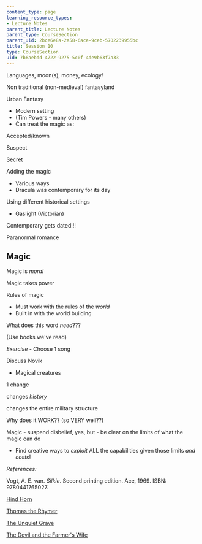 ```yaml
---
content_type: page
learning_resource_types:
- Lecture Notes
parent_title: Lecture Notes
parent_type: CourseSection
parent_uid: 2bce6e8a-2a58-6ace-9ceb-5702239955bc
title: Session 10
type: CourseSection
uid: 7b6aebdd-4722-9275-5c0f-4de9b63f7a33
---
```


Languages, moon(s), money, ecology!

Non traditional (non-medieval) fantasyland

Urban Fantasy

*   Modern setting
*   (Tim Powers - many others)
*   Can treat the magic as:

Accepted/known

Suspect

Secret

Adding the magic

*   Various ways
*   Dracula was contemporary for its day

Using different historical settings

*   Gaslight (Victorian)

Contemporary gets dated!!!

Paranormal romance

Magic
-----

Magic is _moral_

Magic takes power

Rules of magic

*   Must work with the rules of the _world_
*   Built in with the world building

What does this word _need_???

(Use books we've read)

_Exercise_ - Choose 1 song

Discuss Novik

*   Magical creatures

1 change

changes _history_

changes the entire military structure

Why does it WORK?? (so VERY well??)

Magic - suspend disbelief, yes, but - be clear on the limits of what the magic can do

*   Find creative ways to _exploit_ ALL the capabilities given those limits _and costs_!

_References:_

Vogt, A. E. van. _Silkie_. Second printing edition. Ace, 1969. ISBN: 9780441765027.

[Hind Horn](https://en.wikipedia.org/wiki/Hind_Horn)

[Thomas the Rhymer](https://en.wikipedia.org/wiki/Thomas_the_Rhymer)

[The Unquiet Grave](https://en.wikipedia.org/wiki/The_Unquiet_Grave)

[The Devil and the Farmer's Wife](https://maxhunter.missouristate.edu/songinformation.aspx?ID=1439)